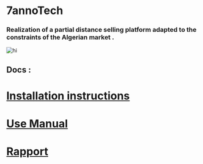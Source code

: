 # 7annoTech
### Realization of a partial distance selling platform adapted to the constraints of the Algerian market .

<img src="https://raw.githubusercontent.com/th3happybit/7anooTech/master/logo.png" alt="hi" class="inline"/>

## Docs : 
# [ Installation instructions ]( https://github.com/th3happybit/7anooTech/blob/master/docs/7anooTechNoticeInstallation.pdf )
# [ Use Manual ]( https://github.com/th3happybit/7anooTech/blob/master/docs/7anooTechManuelUtilisation.pdf )
# [ Rapport ]( https://github.com/th3happybit/7anooTech/blob/master/docs/rapport.pdf )
